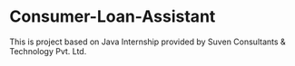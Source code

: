 # Consumer-Loan-Assistant
This is project based on Java Internship provided by Suven Consultants &amp; Technology Pvt. Ltd.
